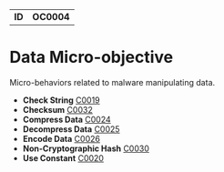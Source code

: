 |||
|---|---|
|**ID**|**OC0004**|


# Data Micro-objective #
Micro-behaviors related to malware manipulating data.

* **Check String** [C0019](../data/check-string.md)
* **Checksum** [C0032](../data/checksum.md)
* **Compress Data** [C0024](../data/compress.md)
* **Decompress Data** [C0025](../data/decompress.md)
* **Encode Data** [C0026](../data/encode.md)
* **Non-Cryptographic Hash** [C0030](../data/noncrypto-hash.md)
* **Use Constant** [C0020](../data/use-constant.md)